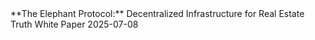 <div class="titlepage">
**The Elephant Protocol:**
Decentralized Infrastructure for Real Estate Truth
White Paper
2025-07-08